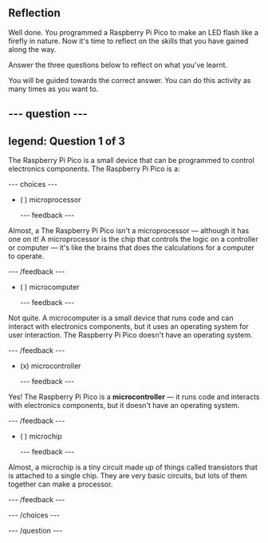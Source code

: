 ## Reflection

Well done. You programmed a Raspberry Pi Pico to make an LED flash like a firefly in nature. Now it's time to reflect on the skills that you have gained along the way.

Answer the three questions below to reflect on what you've learnt.

You will be guided towards the correct answer. You can do this activity as many times as you want to.

--- question ---
---
legend: Question 1 of 3
---

The Raspberry Pi Pico is a small device that can be programmed to control electronics components. The Raspberry Pi Pico is a:

--- choices ---

- ( ) microprocessor

  --- feedback ---

Almost, a The Raspberry Pi Pico isn't a microprocessor — although it has one on it! A microprocessor is the chip that controls the logic on a controller or computer — it's like the brains that does the calculations for a computer to operate.

  --- /feedback ---

- ( ) microcomputer

  --- feedback ---

Not quite. A microcomputer is a small device that runs code and can interact with electronics components, but it uses an operating system for user interaction. The Raspberry Pi Pico doesn't have an operating system.

  --- /feedback ---

- (x) microcontroller

  --- feedback ---

Yes! The Raspberry Pi Pico is a **microcontroller** — it runs code and interacts with electronics components, but it doesn't have an operating system.

  --- /feedback ---

- ( ) microchip

  --- feedback ---

Almost, a microchip is a tiny circuit made up of things called transistors that is attached to a single chip. They are very basic circuits, but lots of them together can make a processor.

  --- /feedback ---

--- /choices ---

--- /question ---
